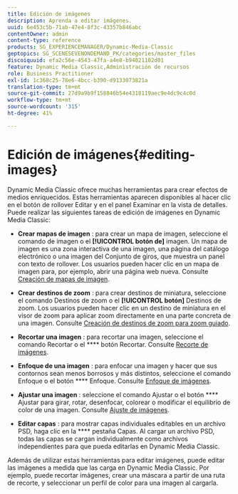 ```yaml
---
title: Edición de imágenes
description: Aprenda a editar imágenes.
uuid: 6e453c5b-71ab-47e4-8f3c-43357b846abc
contentOwner: admin
content-type: reference
products: SG_EXPERIENCEMANAGER/Dynamic-Media-Classic
geptopics: SG_SCENESEVENONDEMAND_PK/categories/master_files
discoiquuid: efa2c56e-4543-47fa-a4e8-b94021102d01
feature: Dynamic Media Classic,Administración de recursos
role: Business Practitioner
exl-id: 1c368c25-78e6-4bcc-b390-d9133073821a
translation-type: tm+mt
source-git-commit: 27d9a9b9f158846b54e4318119aec9e4dc9c4c0d
workflow-type: tm+mt
source-wordcount: '315'
ht-degree: 41%

---
```


# Edición de imágenes{#editing-images}

Dynamic Media Classic ofrece muchas herramientas para crear efectos de medios enriquecidos. Estas herramientas aparecen disponibles al hacer clic en el botón de rollover Editar y en el panel Examinar en la vista de detalles. Puede realizar las siguientes tareas de edición de imágenes en Dynamic Media Classic:

* **Crear mapas de imagen** : para crear un mapa de imagen, seleccione el comando de imagen o el  **[!UICONTROL botón de]** imagen. Un mapa de imagen es una zona interactiva de una imagen, una página del catálogo electrónico o una imagen del Conjunto de giros, que muestra un panel con texto de rollover. Los usuarios pueden hacer clic en un mapa de imagen para, por ejemplo, abrir una página web nueva. Consulte [Creación de mapas de imagen](/help/creating-image-maps.md).

* **Crear destinos de zoom** : para crear destinos de miniatura, seleccione el comando Destinos de zoom o el  **[!UICONTROL botón]** Destinos de zoom. Los usuarios pueden hacer clic en un destino de miniatura en el visor de zoom para aplicar zoom directamente en una parte concreta de una imagen. Consulte [Creación de destinos de zoom para zoom guiado](/help/creating-zoom-targets-guided-zoom.md).

* **Recortar una imagen** : para recortar una imagen, seleccione el comando Recortar o el  **** botón Recortar. Consulte [Recorte de imágenes](/help/cropping-image.md).

* **Enfoque de una imagen** : para enfocar una imagen y hacer que sus contornos sean menos borrosos y más distintos, seleccione el comando Enfoque o el botón  **** Enfoque. Consulte [Enfoque de imágenes](/help/sharpening-image.md).

* **Ajustar una imagen** : seleccione el comando Ajustar o el botón  **** Ajustar para girar, rotar, desenfocar, colorear o modificar el equilibrio de color de una imagen. Consulte [Ajuste de imágenes](/help/adjusting-image.md).

* **Editar capas** : para mostrar capas individuales editables en un archivo PSD, haga clic en la  **** pestaña Capas. Al cargar un archivo PSD, todas las capas se cargan individualmente como archivos independientes para que pueda editarlas en Dynamic Media Classic.

Además de utilizar estas herramientas para editar imágenes, puede editar las imágenes a medida que las carga en Dynamic Media Classic. Por ejemplo, puede recortar imágenes, crear una máscara a partir de una ruta de recorte, y seleccionar un perfil de color para una imagen al cargarla.
